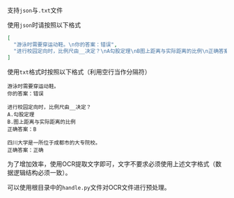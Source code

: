 支持`json`与`.txt`文件

使用`json`时请按照以下格式
```json
[
  "游泳时需要穿运动鞋。\n你的答案：错误",
  "进行校园定向时，比例尺由__决定？\nA勾股定理\nB图上距离与实际距离的比例\n正确答案：B"
]
```

使用`txt`格式时按照以下格式（利用空行当作分隔符）
```plain
游泳时需要穿运动鞋。
你的答案：错误

进行校园定向时，比例尺由__决定？
A.勾股定理
B.图上距离与实际距离的比例
正确答案：B

四川大学是一所位于成都市的大专院校。
正确答案：正确
```

为了增加效率，使用OCR提取文字即可，文字不要求必须使用上述文字格式（数据逻辑结构必须一致）。

可以使用根目录中的`handle.py`文件对OCR文件进行预处理。
